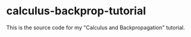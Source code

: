 # calculus-backprop-tutorial

This is the source code for my "Calculus and Backpropagation" tutorial.
